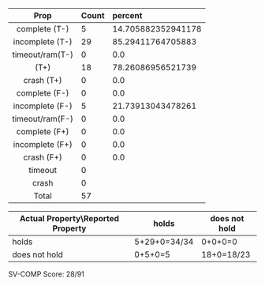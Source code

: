 
| Prop | Count | percent |
|:----:|:------|:--|
|complete   (T-)|5| 14.705882352941178 |
|incomplete (T-)|29|85.29411764705883 |
|timeout/ram(T-)|0|0.0 |
|           (T+)|18|78.26086956521739 |
|crash      (T+)|0|0.0 |
|complete   (F-)|0|0.0 |
|incomplete (F-)|5|21.73913043478261 |
|timeout/ram(F-)|0|0.0 |
|complete   (F+)|0|0.0 |
|incomplete (F+)|0|0.0 |
|crash      (F+)|0|0.0 |
|timeout        |0| |
|crash          |0| |
|Total          |57| |

| Actual Property\Reported Property | holds | does not hold |
|------------------------------------|-------|---------------|
| holds | 5+29+0=34/34 | 0+0+0=0 |
| does not hold | 0+5+0=5 | 18+0=18/23 |

SV-COMP Score: 28/91

